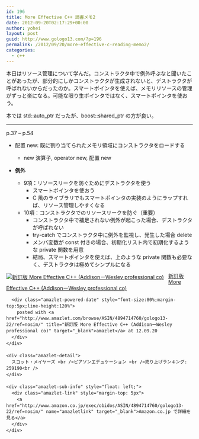 ```yaml
---
id: 196
title: More Effective C++ 読書メモ2
date: 2012-09-20T02:17:29+00:00
author: yohei
layout: post
guid: http://www.gologo13.com/?p=196
permalink: /2012/09/20/more-effective-c-reading-memo2/
categories:
  - c++
---
```

本日はリソース管理について学んだ。コンストラクタ中で例外呼ぶなと聞いたことがあったが、部分的にしかコンストラクタが生成されないと、デストラクタが呼ばれないからだったのか。スマートポインタを使えば、メモリリソースの管理がずっと楽になる。可能な限り生ポインタではなく、スマートポインタを使おう。

本では std::auto\_ptr だったが、boost::shared\_ptr の方が良い。

* * *

p.37 &#8211; p.54

  * 配置 new: 既に割り当てられたメモリ領域にコンストラクタをロードする 
      * new 演算子, operator new, 配置 new
  * **例外**

  
      * 9項：リソースリークを防ぐためにデストラクタを使う 
          * スマートポインタを使おう
          * C 風のライブラリでもスマートポインタの実装のようにラップすれば、リソース管理しやすくなる
      * 10項：コンストラクタでのリソースリークを防ぐ（重要） 
          * コンストラクタ中で補足されない例外が起こった場合、デストラクタが呼ばれない
          * try-catch でコンストラクタ中に例外を監視し、発生した場合 delete
          * メンバ変数が const 付きの場合、初期化リスト内で初期化するような private 関数を用意
          * 結局、スマートポインタを使えば、上のような private 関数も必要なく、デストラクタは極めてシンプルになる

<div class="amazlet-box" style="margin-bottom:0px;">
  <div class="amazlet-image" style="float:left;margin:0px 12px 1px 0px;">
    <a href="http://www.amazon.co.jp/exec/obidos/ASIN/4894714760/gologo13-22/ref=nosim/" name="amazletlink" target="_blank"><img src="http://ecx.images-amazon.com/images/I/51UonhV7KhL._SL160_.jpg" alt="新訂版 More Effective C++ (AddisonーWesley professional co)" style="border: none;" /></a>
  </div>
  
  <div class="amazlet-info" style="line-height:120%; margin-bottom: 10px">
    <div class="amazlet-name" style="margin-bottom:10px;line-height:120%">
      <a href="http://www.amazon.co.jp/exec/obidos/ASIN/4894714760/gologo13-22/ref=nosim/" name="amazletlink" target="_blank">新訂版 More Effective C++ (AddisonーWesley professional co)</a>
      
      <div class="amazlet-powered-date" style="font-size:80%;margin-top:5px;line-height:120%">
        posted with <a href="http://www.amazlet.com/browse/ASIN/4894714760/gologo13-22/ref=nosim/" title="新訂版 More Effective C++ (AddisonーWesley professional co)" target="_blank">amazlet</a> at 12.09.20
      </div>
    </div>
    
    <div class="amazlet-detail">
      スコット・メイヤーズ <br />ピアソンエデュケーション <br />売り上げランキング: 259190<br />
    </div>
    
    <div class="amazlet-sub-info" style="float: left;">
      <div class="amazlet-link" style="margin-top: 5px">
        <a href="http://www.amazon.co.jp/exec/obidos/ASIN/4894714760/gologo13-22/ref=nosim/" name="amazletlink" target="_blank">Amazon.co.jp で詳細を見る</a>
      </div>
    </div>
  </div>
  
  <div class="amazlet-footer" style="clear: left">
  </div>
</div>